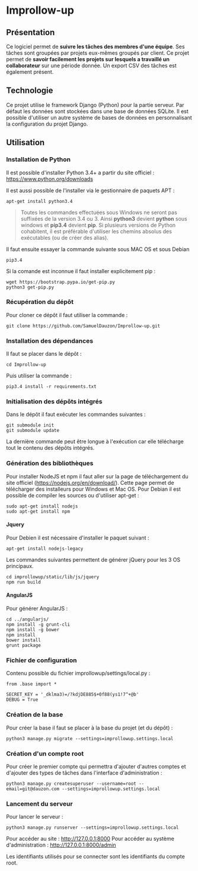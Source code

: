 # Improllow-up

## Présentation
Ce logiciel permet de **suivre les tâches des membres d'une équipe**. Ses tâches sont groupées par projets eux-mêmes groupés par client.
Ce projet permet de **savoir facilement les projets sur lesquels a travaillé un collaborateur** sur une période donnée. Un export CSV des tâches est également présent.

## Technologie
Ce projet utilise le framework Django (Python) pour la partie serveur. Par défaut les données sont stockées dans une base de données SQLite. Il est possible d'utiliser un autre système de bases de données en personnalisant la configuration du projet Django.

## Utilisation

### Installation de Python
Il est possible d'installer Python 3.4+ a partir du site officiel : 
https://www.python.org/downloads

Il est aussi possible de l'installer via le gestionnaire de paquets APT :

```
apt-get install python3.4
```

> Toutes les commandes effectuées sous Windows ne seront pas suffixées de la version 3.4 ou 3. Ainsi **python3** devient **python** sous windows et **pip3.4** devient **pip**. Si plusieurs versions de Python cohabitent, il est préférable d'utiliser les chemins absolus des exécutables (ou de créer des alias).

Il faut ensuite essayer la commande suivante sous MAC OS et sous Debian

```
pip3.4
```

Si la comande est inconnue il faut installer explicitement pip : 

```
wget https://bootstrap.pypa.io/get-pip.py
python3 get-pip.py
```

### Récupération du dépôt

Pour cloner ce dépôt il faut utiliser la commande :

```
git clone https://github.com/SamuelDauzon/Improllow-up.git
```

### Installation des dépendances

Il faut se placer dans le dépôt :

```
cd Improllow-up
```

Puis utiliser la commande :

```
pip3.4 install -r requirements.txt
```

### Initialisation des dépôts intégrés
Dans le dépôt il faut exécuter les commandes suivantes :

```
git submodule init
git submodule update
```

La dernière commande peut être longue à l'exécution car elle télécharge tout le contenu des dépôts intégrés.

### Génération des bibliothèques
Pour installer NodeJS et npm il faut aller sur la page de téléchargement du site officiel (https://nodejs.org/en/download/). Cette page permet de télécharger des installeurs pour Windows et Mac OS.
Pour Debian il est possible de compiler les sources ou d'utiliser apt-get :

```
sudo apt-get install nodejs
sudo apt-get install npm
```

#### Jquery

Pour Debien il est nécessaire d'installer le paquet suivant : 

```
apt-get install nodejs-legacy
```

Les commandes suivantes permettent de générer jQuery pour les 3 OS principaux.

```
cd improllowup/static/lib/js/jquery
npm run build
```

#### AngularJS
Pour générer AngularJS :

```
cd ../angularjs/
npm install -g grunt-cli
npm install -g bower
npm install
bower install
grunt package
```

### Fichier de configuration
Contenu possible du fichier improllowup/settings/local.py :

```
from .base import *

SECRET_KEY = '_dklma3)=/?kdjDE885$+0f88(ys1!7^+@b'
DEBUG = True
```

### Création de la base
Pour créer la base il faut se placer à la base du projet (et du dépôt) :

```
python3 manage.py migrate --settings=improllowup.settings.local
```

### Création d'un compte root
Pour créer le premier compte qui permettra d'ajouter d'autres comptes et d'ajouter des types de tâches dans l'interface d'administration : 

```
python3 manage.py createsuperuser --username=root --email=git@dauzon.com --settings=improllowup.settings.local
```

### Lancement du serveur
Pour lancer le serveur :

```
python3 manage.py runserver --settings=improllowup.settings.local
```

Pour accéder au site : http://127.0.0.1:8000
Pour accéder au système d'administration : http://127.0.0.1:8000/admin

Les identifiants utilisés pour se connecter sont les identifiants du compte root.


